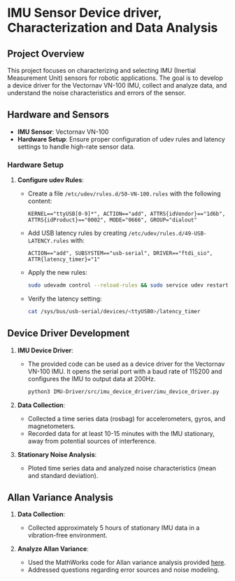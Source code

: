 # IMU Sensor Device driver, Characterization and Data Analysis

## Project Overview

This project focuses on characterizing and selecting IMU (Inertial Measurement Unit) sensors for robotic applications. The goal is to develop a device driver for the Vectornav VN-100 IMU, collect and analyze data, and understand the noise characteristics and errors of the sensor.

## Hardware and Sensors

- **IMU Sensor**: Vectornav VN-100
- **Hardware Setup**: Ensure proper configuration of udev rules and latency settings to handle high-rate sensor data.

### Hardware Setup

1. **Configure udev Rules**:
   - Create a file `/etc/udev/rules.d/50-VN-100.rules` with the following content:
     ```
     KERNEL=="ttyUSB[0-9]*", ACTION=="add", ATTRS{idVendor}=="1d6b", ATTRS{idProduct}=="0002", MODE="0666", GROUP="dialout"
     ```

   - Add USB latency rules by creating `/etc/udev/rules.d/49-USB-LATENCY.rules` with:
     ```
     ACTION=="add", SUBSYSTEM=="usb-serial", DRIVER=="ftdi_sio", ATTR{latency_timer}="1"
     ```

   - Apply the new rules:
     ```bash
     sudo udevadm control --reload-rules && sudo service udev restart && sudo udevadm trigger
     ```

   - Verify the latency setting:
     ```bash
     cat /sys/bus/usb-serial/devices/<ttyUSB0>/latency_timer
     ```

## Device Driver Development

1. **IMU Device Driver**:
   - The provided code can be used as a device driver for the Vectornav VN-100 IMU. It opens the serial port with a baud rate of 115200 and configures the IMU to output data at 200Hz.
      ```bash
      python3 IMU-Driver/src/imu_device_driver/imu_device_driver.py
      ```
2. **Data Collection**:
   - Collected a time series data (rosbag) for accelerometers, gyros, and magnetometers.
   - Recorded data for at least 10-15 minutes with the IMU stationary, away from potential sources of interference.

3. **Stationary Noise Analysis**:
   - Ploted time series data and analyzed noise characteristics (mean and standard deviation).

## Allan Variance Analysis

1. **Data Collection**:
   - Collected approximately 5 hours of stationary IMU data in a vibration-free environment.

2. **Analyze Allan Variance**:
   - Used the MathWorks code for Allan variance analysis provided [here](https://www.mathworks.com/help/nav/ug/inertial-sensor-noise-analysis-using-allan-variance.html).
   - Addressed questions regarding error sources and noise modeling.
